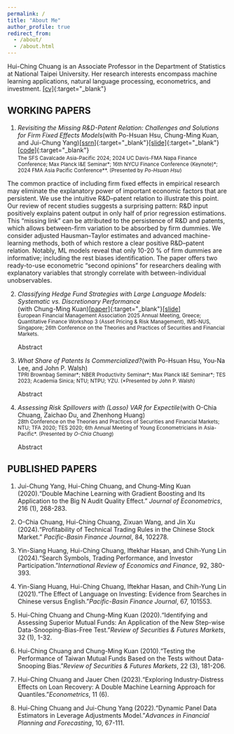```yaml
---
permalink: /
title: "About Me"
author_profile: true
redirect_from:
  - /about/
  - /about.html
---
```


<style>
/* ─── toggle layout ──────────────────────────────────────────── */
details .abstract-body {
  margin-left: 1.5rem;     /* ← tweak indent if you like */
}

/* ─── optional flair: cursor + triangles ─────────────────────── */
details summary { cursor:pointer; list-style:none; }
details summary::-webkit-details-marker { display:none; }

</style>

Hui-Ching Chuang is an Associate Professor in the Department of Statistics at
National Taipei University. Her research interests encompass machine learning
applications, natural language processing, econometrics, and investment.
[\[cv\]](/files/cv_hcc_202505.pdf){:target="_blank"}

## WORKING PAPERS
1. _Revisiting the Missing R&D-Patent Relation: Challenges and Solutions for Firm Fixed Effects Models_(with Po-Hsuan Hsu, Chung-Ming Kuan, and Jui-Chung Yang)[\[ssrn\]](https://papers.ssrn.com/sol3/papers.cfm?abstract_id=4636846){:target="_blank"}[\[slide\]](/files/MissingRDPatentFE_Slide.pdf){:target="_blank"}[\[code\]](https://github.com/hcchuang/Revisiting-the-Missing-RD-Patent-Relation_Challenges-and-Solutions-for-Firm-Fixed-Effects-Models){:target="_blank"}  
   <small>The SFS Cavalcade Asia-Pacific 2024; 2024 UC Davis-FMA Napa Finance Conference; Max Planck I&amp;E Seminar*; 16th NYCU Finance Conference (Keynote)*; 2024 FMA Asia Pacific Conference**. (Presented by <em>Po-Hsuan Hsu</em>)</small>

 The common practice of including firm fixed effects in empirical research
       may eliminate the explanatory power of important economic factors that are
       persistent. We use the intuitive R&amp;D–patent relation to illustrate
       this point. Our review of recent studies suggests a surprising pattern:
       R&amp;D input positively explains patent output in only half of prior
       regression estimations. This “missing link” can be attributed to the
       persistence of R&amp;D and patents, which allows between-firm variation
       to be absorbed by firm dummies. We consider adjusted Hausman–Taylor
       estimates and advanced machine-learning methods, both of which restore a
       clear positive R&amp;D–patent relation. Notably, ML models reveal that
       only 10-20 % of firm dummies are informative; including the rest biases
       identification. The paper offers two ready-to-use econometric “second
       opinions” for researchers dealing with explanatory variables that strongly
       correlate with between-individual unobservables.
 

2. _Classifying Hedge Fund Strategies with Large Language Models: Systematic vs. Discretionary Performance_  
   (with Chung-Ming Kuan)[\[paper\]](/files/ManMachineHFR_20250420.pdf){:target="_blank"}[\[slide\]](/files/ManMachineHFR_slide.pdf)  
   <small>European Financial Management Association 2025 Annual Meeting, Greece; Quantitative Finance Workshop 3 (Asset Pricing &amp; Risk Management), IMS-NUS, Singapore; 26th Conference on the Theories and Practices of Securities and Financial Markets.</small> <details>
     <summary>Abstract</summary>
     <div class="abstract-body">
       We fine-tune FinBERT, a finance-specific large language model, to classify
       hedge funds as systematic or discretionary. Removing manual subjectivity
       yields cleaner style labels and reveals that systematic funds, on average,
       generate higher factor-adjusted returns than discretionary funds. After
       a false-discovery-rate adjustment, 10-20 % of funds still show
       statistically significant positive alphas in models that include both
       observable and latent risk factors.
     </div>
   </details>

3. _What Share of Patents Is Commercialized?_(with Po-Hsuan Hsu, You-Na Lee, and John P. Walsh)  
   <small>TPRI Brownbag Seminar*; NBER Productivity Seminar*; Max Planck I&amp;E Seminar*; TES 2023; Academia Sinica; NTU; NTPU; YZU. (*Presented by John P. Walsh)</small>

   <details>
     <summary>Abstract</summary>
     <div class="abstract-body">
       Using three independent inventor surveys as labeled data, we combine
       contextual embeddings (BERT for Patents) with bibliometric indicators to
       build machine-learning models that estimate, over time and at scale, the
       probability that a US patent is commercially exploited. The approach
       reveals commercialization rates across technologies and cohorts that were
       previously impossible to observe.
     </div>
   </details>

4. _Assessing Risk Spillovers with (Lasso) VAR for Expectile_(with O-Chia Chuang, Zaichao Du, and Zhenhong Huang)  
   <small>28th Conference on the Theories and Practices of Securities and Financial Markets; NTU; TFA 2020; TES 2020; 6th Annual Meeting of Young Econometricians in Asia-Pacific*. (Presented by <em>O-Chia Chuang</em>)</small>

   <details>
     <summary>Abstract</summary>
     <div class="abstract-body">
       We generalize the vector autoregressive (VAR) model from conditional means
       to conditional expectiles (MCARE) for assessing risk spillovers among
       multiple entities. For high-dimensional systems, we impose an 
       <em>L<sub>1</sub></em> penalty (L-MCARE). Applied to the return network of
       global systemically important banks, MCARE and L-MCARE uncover
       time-varying tail-risk transmission patterns.
     </div>
   </details>

## PUBLISHED PAPERS
1. Jui-Chung Yang, Hui-Ching Chuang, and Chung-Ming Kuan (2020).“Double Machine Learning with Gradient Boosting and Its Application to the Big N Audit Quality Effect.” _Journal of Econometrics_, 216 (1), 268-283.  

2. O-Chia Chuang, Hui-Ching Chuang, Zixuan Wang, and Jin Xu (2024).“Profitability of Technical Trading Rules in the Chinese Stock Market.” _Pacific-Basin Finance Journal_, 84, 102278.  

3. Yin-Siang Huang, Hui-Ching Chuang, Iftekhar Hasan, and Chih-Yung Lin (2024).“Search Symbols, Trading Performance, and Investor Participation.”_International Review of Economics and Finance_, 92, 380-393.  

4. Yin-Siang Huang, Hui-Ching Chuang, Iftekhar Hasan, and Chih-Yung Lin (2021).“The Effect of Language on Investing: Evidence from Searches in Chinese versus English.”_Pacific-Basin Finance Journal_, 67, 101553.  

5. Hui-Ching Chuang and Chung-Ming Kuan (2020).“Identifying and Assessing Superior Mutual Funds: An Application of the New Step-wise Data-Snooping-Bias-Free Test.”_Review of Securities &amp; Futures Markets_, 32 (1), 1-32.  

6. Hui-Ching Chuang and Chung-Ming Kuan (2010).“Testing the Performance of Taiwan Mutual Funds Based on the Tests without Data-Snooping Bias.”_Review of Securities &amp; Futures Markets_, 22 (3), 181-206.  

7. Hui-Ching Chuang and Jauer Chen (2023).“Exploring Industry-Distress Effects on Loan Recovery: A Double Machine Learning Approach for Quantiles.”_Econometrics_, 11 (6).  

8. Hui-Ching Chuang and Jui-Chung Yang (2022).“Dynamic Panel Data Estimators in Leverage Adjustments Model.”_Advances in Financial Planning and Forecasting_, 10, 67-111.
